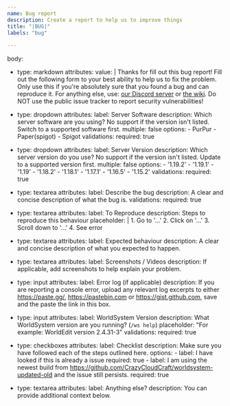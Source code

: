 ```yaml
---
name: Bug report
description: Create a report to help us to improve things
title: "|BUG|"
labels: "bug"
  
---
```


body:
  - type: markdown
    attributes:
      value: |
        Thanks for fill out this bug report! Fill out the following form to your best ability to help us to fix the problem.
        Only use this if you're absolutely sure that you found a bug and can reproduce it. For anything else, use: [our Discord server](https://discord.gg/WYz7Qck) or [the wiki](https://github.com/trainerlord/WorldSystem/wiki).
        Do NOT use the public issue tracker to report security vulnerabilities!

  - type: dropdown
    attributes:
      label: Server Software
      description: Which server software are you using? No support if the version isn't listed. Switch to a supported software first.
      multiple: false
      options:
        - PurPur
        - Paper(spigot)
        - Spigot
    validations:
      required: true

  - type: dropdown
    attributes:
      label: Server Version
      description: Which server version do you use? No support if the version isn't listed. Update to a supported version first.
      multiple: false
      options:
        - '1.19.2'
        - '1.19.1'
        - '1.19'
        - '1.18.2'
        - '1.18.1'
        - '1.17.1'
        - '1.16.5'
        - '1.15.2'
    validations:
      required: true

  - type: textarea
    attributes:
      label: Describe the bug
      description: A clear and concise description of what the bug is.
    validations:
      required: true

  - type: textarea
    attributes:
      label: To Reproduce
      description: Steps to reproduce this behaviour
      placeholder: |
        1. Go to '...'
        2. Click on '...'
        3. Scroll down to '...'
        4. See error

  - type: textarea
    attributes:
      label: Expected behaviour
      description: A clear and concise description of what you expected to happen.

  - type: textarea
    attributes:
      label: Screenshots / Videos
      description: If applicable, add screenshots to help explain your problem.

  - type: input
    attributes:
      label: Error log (if applicable)
      description: If you are reporting a console error, upload any relevant log excerpts to either https://paste.gg/, https://pastebin.com or https://gist.github.com, save and the paste the link in this box.

  - type: input
    attributes:
      label: WorldSystem Version
      description: What WorldSystem version are you running? (`/ws help`)
      placeholder: "For example: WorldEdit version 2.4.31-3"
    validations:
      required: true

  - type: checkboxes
    attributes:
      label: Checklist
      description: Make sure you have followed each of the steps outlined here.
      options:
        - label: I have looked if this is already a issue
          required: true
        - label: I am using the newest build from https://github.com/CrazyCloudCraft/worldsystem-updated-old and the issue still persists.
          required: true

  - type: textarea
    attributes:
      label: Anything else?
      description: You can provide additional context below.
